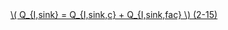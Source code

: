<a href="/eco2_guide_center/1.%20ECO2%20Logic%20Guide/Hee1_Equation_List.html" class="equation-link" target="_blank" rel="noopener noreferrer">
  \( Q_{I,sink} = Q_{I,sink,c} + Q_{I,sink,fac} \) <span class="eq-number">(2-15)</span>
</a>
